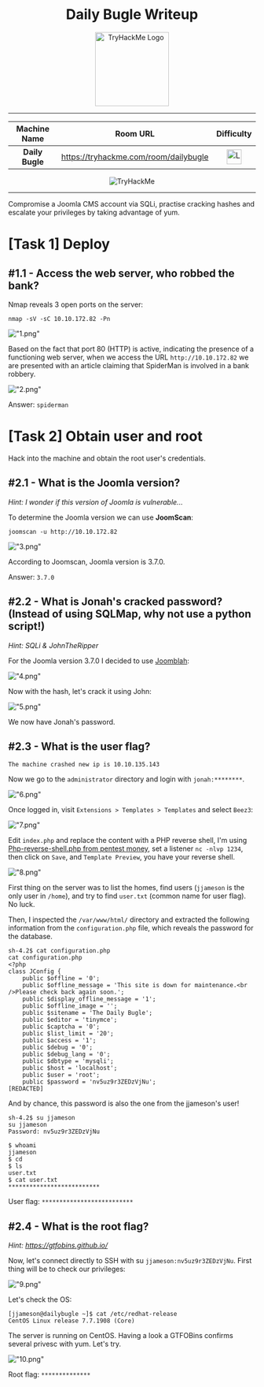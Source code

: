 <div align="center">

# Daily Bugle Writeup



<img src="../img/db.png" alt="TryHackMe Logo" width="150">

---

| Machine Name | Room URL | Difficulty |
| :--: | :--: | :--: |
| <b>Daily Bugle</b> | <a href="https://tryhackme.com/room/dailybugle">https://tryhackme.com/room/dailybugle</a> | <img src="../img/red.png" alt="Logo 1" width="30">

<img src="https://tryhackme-badges.s3.amazonaws.com/670.png" alt="TryHackMe">

---
</div>

Compromise a Joomla CMS account via SQLi, practise cracking hashes and escalate your privileges by taking advantage of yum.


# [Task 1] Deploy

## #1.1 - Access the web server, who robbed the bank?
 
Nmap reveals 3 open ports on the server:

`nmap -sV -sC 10.10.172.82 -Pn`

!["1.png"](files/1.png)

Based on the fact that port 80 (HTTP) is active, indicating the presence of a functioning web server, when we access the URL ```http://10.10.172.82``` we are presented with an article claiming that SpiderMan is involved in a bank robbery.

!["2.png"](files/2.png)

Answer: `spiderman`

# [Task 2] Obtain user and root

Hack into the machine and obtain the root user's credentials.

## #2.1 - What is the Joomla version?

*Hint: I wonder if this version of Joomla is vulnerable...*

To determine the Joomla version we can use **JoomScan**:

`joomscan -u http://10.10.172.82`

!["3.png"](files/3.png)

According to Joomscan, Joomla version is 3.7.0.

Answer: `3.7.0`

## #2.2 - What is Jonah's cracked password? (Instead of using SQLMap, why not use a python script!)

*Hint: SQLi & JohnTheRipper*

For the Joomla version 3.7.0 I decided to use [Joomblah](https://github.com/XiphosResearch/exploits/tree/master/Joomblah):

!["4.png"](files/4.png)


Now with the hash, let's crack it using John:

!["5.png"](files/5.png)

We now have Jonah's password.

## #2.3 - What is the user flag?

`The machine crashed new ip is 10.10.135.143`

Now we go to the `administrator` directory and login with `jonah:********`.

!["6.png"](files/6.png)

Once logged in, visit `Extensions > Templates > Templates` and select `Beez3`:

!["7.png"](files/7.png)

Edit `index.php` and replace the content with a PHP reverse shell, I'm using [Php-reverse-shell.php from pentest money](https://github.com/pentestmonkey/php-reverse-shell/blob/master/php-reverse-shell.php ), set a listener `nc -nlvp 1234`, then click on `Save`, and `Template Preview`, you have your reverse shell.

!["8.png"](files/8.png)


First thing on the server was to list the homes, find users (`jjameson` is the only user in `/home`), and try to find `user.txt` (common name for user flag). No luck.

Then, I inspected the `/var/www/html/` directory and extracted the following information from the `configuration.php` file, which reveals the password for the database.

~~~
sh-4.2$ cat configuration.php
cat configuration.php
<?php
class JConfig {
	public $offline = '0';
	public $offline_message = 'This site is down for maintenance.<br />Please check back again soon.';
	public $display_offline_message = '1';
	public $offline_image = '';
	public $sitename = 'The Daily Bugle';
	public $editor = 'tinymce';
	public $captcha = '0';
	public $list_limit = '20';
	public $access = '1';
	public $debug = '0';
	public $debug_lang = '0';
	public $dbtype = 'mysqli';
	public $host = 'localhost';
	public $user = 'root';
	public $password = 'nv5uz9r3ZEDzVjNu';
[REDACTED]
~~~

And by chance, this password is also the one from the jjameson's user!

~~~
sh-4.2$ su jjameson
su jjameson
Password: nv5uz9r3ZEDzVjNu

$ whoami
jjameson
$ cd
$ ls
user.txt
$ cat user.txt
**************************
~~~

User flag: `**************************`

## #2.4 - What is the root flag?

*Hint: https://gtfobins.github.io/*


Now, let's connect directly to SSH with su `jjameson:nv5uz9r3ZEDzVjNu`. First thing will be to check our privileges:

!["9.png"](files/9.png)

Let's check the OS:

~~~
[jjameson@dailybugle ~]$ cat /etc/redhat-release 
CentOS Linux release 7.7.1908 (Core)
~~~

The server is running on CentOS. Having a look a GTFOBins confirms several privesc with yum. Let's try.

!["10.png"](files/10.png)

Root flag: `**************`


